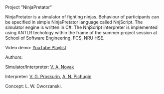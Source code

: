 Project "NinjaPretator"

NinjaPretator is a simulator of fighting ninjas. Behaviour of participants can be specified in simple NinjaPretator language called NnjScript.
The simulator engine is written in C#.
The NnjScript interpreter is implemented using ANTLR techology
within the frame of the summer project session at
School of Software Engineering, FCS, NRU HSE.

Video demo:
[YouTube Playlist](https://www.youtube.com/playlist?list=PLAfppWgL0uJwHzHijnLAOtnjBnFF4KZTJ)

Authors:

Simulator/Interpreter: [V. A. Novak](https://github.com/dfczyjd)

Interpreter: [V. G. Proskurin](https://github.com/Ckakalka), [A. N. Pichugin](https://github.com/ARTI1208)

Concept: L. W. Dworzanski.
